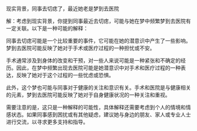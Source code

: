 现实背景，同事去切痣了，最近她老是梦到去医院

解：考虑到现实背景，你提到同事最近去切痣，可能与她在梦中频繁梦到去医院有一定关联。以下是一种可能的解释：

同事去切痣可能是一个比较重要的事件，它可能在她的潜意识中产生了一些影响。梦到去医院可能反映了她对于手术或医疗过程的一种担忧或不安。

手术通常涉及到身体的改变和干预，对一些人来说可能是一种紧张和不确定的经历。因此，在梦中频繁出现去医院可能是她潜意识中对手术和医疗过程的一种表达，反映了她对于这个过程的一些忧虑或恐惧。

此外，这个梦也可能与同事对于健康的关注和意识有关。手术和医院是与健康相关的元素，梦到去医院可能反映了她对于自身健康状况的一种关注和重视。

需要注意的是，这只是一种解释的可能性，具体解释还需要考虑到个人的情境和情感状态。如果同事感到困扰或有其他疑虑，建议她与身边的朋友、家人或专业人士进行交流，以寻求更多支持和指导。